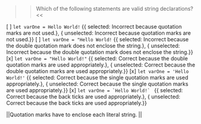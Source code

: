 >>Which of the following statements are valid string declarations?<<

[ ] `let varOne = Hello World!` {{ selected: Incorrect because quotation marks are not used.}, { unselected: Incorrect because quotation marks are not used.}}
[ ] `let varOne = "Hello World!` {{ selected: Incorrect because the double quotation mark does not enclose the string.}, { unselected: Incorrect because the double quotation mark does not enclose the string.}}
[x] `let varOne = "Hello World!"` {{ selected: Correct because the double quotation marks are used appropriately.}, { unselected: Correct because the double quotation marks are used appropriately.}}
[x] `let varOne = 'Hello World!'` {{ selected: Correct because the single quotation marks are used appropriately.}, { unselected: Correct because the single quotation marks are used appropriately.}}
[x] ``let varOne = `Hello World!` `` {{ selected: Correct because the back ticks are used appropriately.}, { unselected: Correct because the back ticks are used appropriately.}}

||Quotation marks have to enclose each literal string. ||
